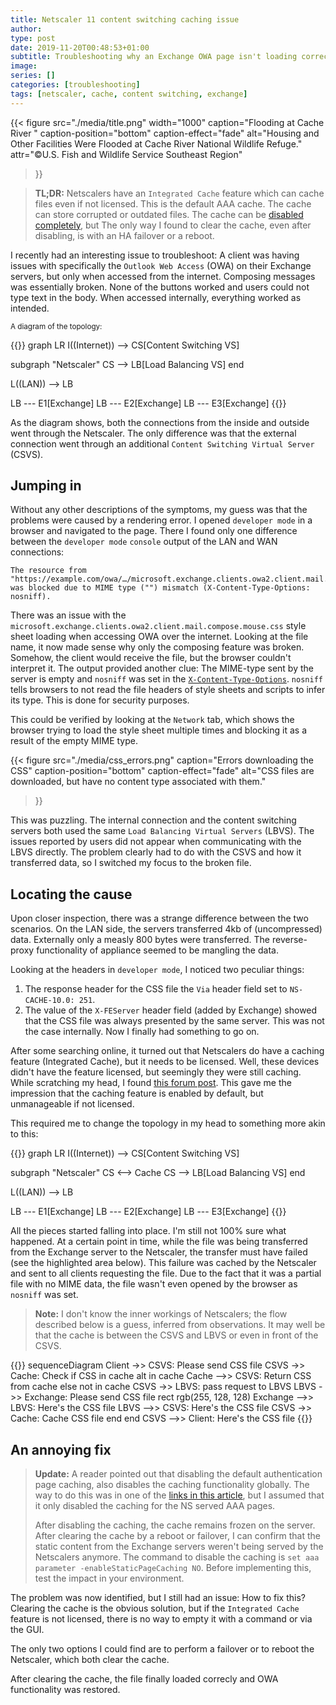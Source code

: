 ```yaml
---
title: Netscaler 11 content switching caching issue
author:
type: post
date: 2019-11-20T00:48:53+01:00
subtitle: Troubleshooting why an Exchange OWA page isn't loading correctly when content switched by a Netscaler.
image:
series: []
categories: [troubleshooting]
tags: [netscaler, cache, content switching, exchange]
---
```


{{< figure 
  src="./media/title.png"
  width="1000"
  caption="Flooding at Cache River " 
  caption-position="bottom"
  caption-effect="fade"
  alt="Housing and Other Facilities Were Flooded at Cache River National Wildlife Refuge." 
  attr="©U.S. Fish and Wildlife Service Southeast Region" 
>}}
  <!-- attrlink="http://test" -->

> **TL;DR:** Netscalers have an `Integrated Cache` feature which can cache files even if not licensed. This is the default AAA cache. The cache can store corrupted or outdated files. The cache can be [disabled completely](#an-annoying-fix), but The only way I found to clear the cache, even after disabling, is with an HA failover or a reboot. 

I recently had an interesting issue to troubleshoot: A client was having issues with specifically the `Outlook Web Access` (OWA) on their Exchange servers, but only when accessed from the internet. Composing messages was essentially broken. None of the buttons worked and users could not type text in the body. When accessed internally, everything worked as intended.

<sub>A diagram of the topology:</sub>

{{<mermaid align="left">}}
graph LR
  I((Internet)) --> CS[Content Switching VS]
  
  subgraph "Netscaler"
  CS --> LB[Load Balancing VS]
  end

  L((LAN)) --> LB

  LB --- E1[Exchange]
  LB --- E2[Exchange]
  LB --- E3[Exchange]
{{</mermaid>}}

As the diagram shows, both the connections from the inside and outside went through the Netscaler. The only difference was that the external connection went through an additional `Content Switching Virtual Server` (CSVS).

## Jumping in

Without any other descriptions of the symptoms, my guess was that the problems were caused by a rendering error. I opened `developer mode` in a browser and navigated to the page. There I found only one difference between the `developer mode` `console` output of the LAN and WAN connections:

```
The resource from 
"https://example.com/owa/…/microsoft.exchange.clients.owa2.client.mail.compose.mouse.css"
was blocked due to MIME type ("") mismatch (X-Content-Type-Options: nosniff).
```

There was an issue with the `microsoft.exchange.clients.owa2.client.mail.compose.mouse.css` style sheet loading when accessing OWA over the internet. Looking at the file name, it now made sense why only the composing feature was broken. 
Somehow, the client would receive the file, but the browser couldn't interpret it. The output provided another clue: The MIME-type sent by the server is empty and `nosniff` was set in the [`X-Content-Type-Options`](https://developer.mozilla.org/en-US/docs/Web/HTTP/Headers/X-Content-Type-Options). `nosniff` tells browsers to not read the file headers of style sheets and scripts to infer its type. This is done for security purposes.

This could be verified by looking at the `Network` tab, which shows the browser trying to load the style sheet multiple times and blocking it as a result of the empty MIME type.

{{< figure 
  src="./media/css_errors.png" 
  caption="Errors downloading the CSS" 
  caption-position="bottom"
  caption-effect="fade"
  alt="CSS files are downloaded, but have no content type associated with them." 
>}}

This was puzzling. The internal connection and the content switching servers both used the same `Load Balancing Virtual Servers` (LBVS). The issues reported by users did not appear when communicating with the LBVS directly. The problem clearly had to do with the CSVS and how it transferred data, so I switched my focus to the broken file.

## Locating the cause

Upon closer inspection, there was a strange difference between the two scenarios. On the LAN side, the servers transferred 4kb of (uncompressed) data. Externally only a measly 800 bytes were transferred. The reverse-proxy functionality of appliance seemed to be mangling the data.

Looking at the headers in `developer mode`, I noticed two peculiar things:  

1. The response header for the CSS file the `Via` header field set to `NS-CACHE-10.0: 251`.  
2. The value of the `X-FEServer` header field (added by Exchange) showed that the CSS file was always presented by the same server. This was not the case internally. Now I finally had something to go on.  

After some searching online, it turned out that Netscalers do have a caching feature (Integrated Cache), but it needs to be licensed. Well, these devices didn't have the feature licensed, but seemingly they were still caching. While scratching my head, I found [this forum post](https://discussions.citrix.com/topic/388657-netscaler-caches-files-even-if-integrated-cache-is-not-licensed-disabled/). This gave me the impression that the caching feature is enabled by default, but unmanageable if not licensed. 

This required me to change the topology in my head to something more akin to this:

{{<mermaid align="left">}}
graph LR
  I((Internet)) --> CS[Content Switching VS]
  
  subgraph "Netscaler"
  CS <--> Cache
  CS --> LB[Load Balancing VS]
  end

  L((LAN)) --> LB

  LB --- E1[Exchange]
  LB --- E2[Exchange]
  LB --- E3[Exchange]
{{</mermaid>}}

All the pieces started falling into place. I'm still not 100% sure what happened. At a certain point in time, while the file was being transferred from the Exchange server to the Netscaler, the transfer must have failed (see the highlighted area below). This failure was cached by the Netscaler and sent to all clients requesting the file. Due to the fact that it was a partial file with no MIME data, the file wasn't even opened by the browser as `nosniff` was set.

> **Note:** I don't know the inner workings of Netscalers; the flow described below is a guess, inferred from observations. It may well be that the cache is between the CSVS and LBVS or even in front of the CSVS.

{{<mermaid align="left">}}
sequenceDiagram
  Client ->> CSVS: Please send CSS file
  CSVS ->> Cache: Check if CSS in cache
  alt in cache
    Cache -->> CSVS: Return CSS from cache
  else not in cache
    CSVS ->> LBVS: pass request to LBVS
    LBVS ->> Exchange: Please send CSS file
    rect rgb(255, 128, 128)
      Exchange -->> LBVS: Here's the CSS file
      LBVS -->> CSVS: Here's the CSS file
      CSVS ->> Cache: Cache CSS file
    end
  end
  CSVS -->> Client: Here's the CSS file
{{</mermaid>}}

## An annoying fix

> **Update:** A reader pointed out that disabling the default authentication page caching, also disables the caching functionality globally. The way to do this was in one of the [links in this article](https://discussions.citrix.com/topic/388657-netscaler-caches-files-even-if-integrated-cache-is-not-licensed-disabled/#comment-1977305), but I assumed that it only disabled the caching for the NS served AAA pages. 
>
>After disabling the caching, the cache remains frozen on the server. After clearing the cache by a reboot or failover, I can confirm that the static content from the Exchange servers weren't being served by the Netscalers anymore. 
> The command to disable the caching is `set aaa parameter -enableStaticPageCaching NO`. Before implementing this, test the impact in your environment.

The problem was now identified, but I still had an issue: How to fix this? Clearing the cache is the obvious solution, but if the `Integrated Cache` feature is not licensed, there is no way to empty it with a command or via the GUI. 

The only two options I could find are to perform a failover or to reboot the Netscaler, which both clear the cache.

After clearing the cache, the file finally loaded correcly and OWA functionality was restored.
